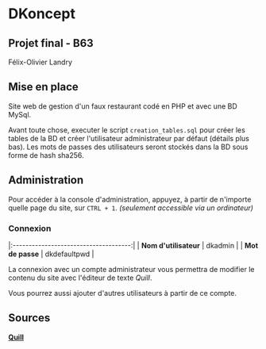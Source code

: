 # DKoncept
## Projet final - B63

Félix-Olivier Landry

## Mise en place

Site web de gestion d'un faux restaurant codé en PHP et avec une BD MySql.

Avant toute chose, executer le script `creation_tables.sql` pour créer les tables de la BD et créer l'utilisateur administrateur par défaut (détails plus bas). Les mots de passes des utilisateurs seront stockés dans la BD sous forme de hash sha256.

## Administration

Pour accéder à la console d'administration, appuyez, à partir de n'importe quelle page du site, sur `CTRL + 1`. *(seulement accessible via un ordinateur)*

### Connexion

|:-------------------------------------:|
| **Nom d'utilisateur** | dkadmin       |
| **Mot de passe**      | dkdefaultpwd  |

La connexion avec un compte administrateur vous permettra de modifier le contenu du site avec l'éditeur de texte *Quill*.

Vous pourrez aussi ajouter d'autres utilisateurs à partir de ce compte.

## Sources

[**Quill**](https://github.com/quilljs/quill)
